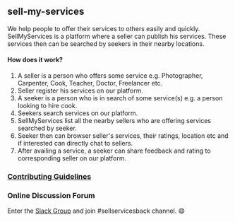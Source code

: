 ## sell-my-services

We help people to offer their services to others easily and quickly. SellMyServices is a platform where a seller can publish his
services. These services then can be searched by seekers in their nearby locations. 

#### How does it work?

1. A seller is a person who offers some service e.g. Photographer, Carpenter, Cook, Teacher, Doctor, Freelancer etc.
2. Seller register his services on our platform.
3. A seeker is a person who is in search of some service(s) e.g. a person looking to hire cook.
4. Seekers search services on our platform.
5. SellMyServices list all the nearby sellers who are offering services searched by seeker. 
6. Seeker then can browser seller's services, their ratings, location etc and if interested can directly chat to sellers.
7. After availing a service, a seeker can share feedback and rating to corresponding seller on our platform.

### [Contributing Guidelines](CONTRIBUTING.md)

### Online Discussion Forum  
Enter the [Slack Group](https://join.slack.com/t/gawdsnitkkr/shared_invite/enQtNDExNjU0OTQwNTk4LWNhOWY0ZTkyYTU2NzdiNjAxNWUzMGY0ZTNmNDkzYjIyNjI3ODVhYzFhYmVkYTkwYjRhYjg4ODc2NDU0YmJlOTQ) and join #sellservicesback channel. :smile:
